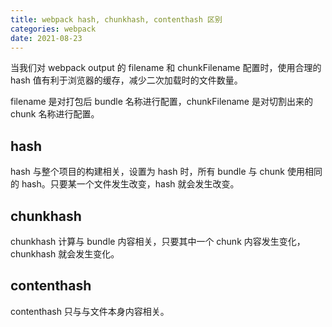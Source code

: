 ```yaml
---
title: webpack hash, chunkhash, contenthash 区别
categories: webpack
date: 2021-08-23
---
```


当我们对 webpack output 的 filename 和 chunkFilename 配置时，使用合理的 hash 值有利于浏览器的缓存，减少二次加载时的文件数量。

filename 是对打包后 bundle 名称进行配置，chunkFilename 是对切割出来的 chunk 名称进行配置。

<!-- more -->

## hash

hash 与整个项目的构建相关，设置为 hash 时，所有 bundle 与 chunk 使用相同的 hash。只要某一个文件发生改变，hash 就会发生改变。

## chunkhash

chunkhash 计算与 bundle 内容相关，只要其中一个 chunk 内容发生变化，chunkhash 就会发生变化。

## contenthash

contenthash 只与与文件本身内容相关。
